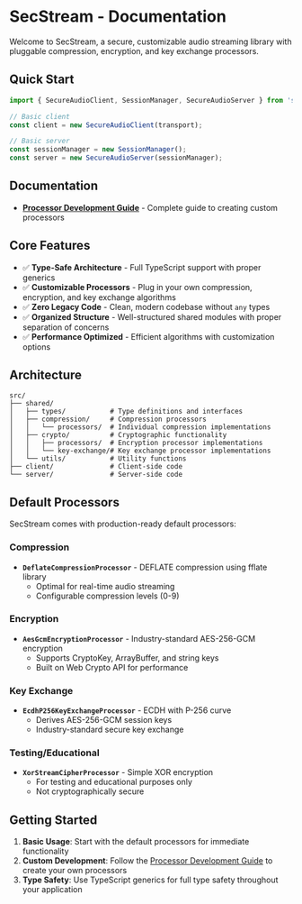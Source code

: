 # SecStream - Documentation

Welcome to SecStream, a secure, customizable audio streaming library with pluggable compression, encryption, and key exchange processors.

## Quick Start

```typescript
import { SecureAudioClient, SessionManager, SecureAudioServer } from 'secstream';

// Basic client
const client = new SecureAudioClient(transport);

// Basic server  
const sessionManager = new SessionManager();
const server = new SecureAudioServer(sessionManager);
```

## Documentation

- **[Processor Development Guide](./processor-development.md)** - Complete guide to creating custom processors

## Core Features

- ✅ **Type-Safe Architecture** - Full TypeScript support with proper generics
- ✅ **Customizable Processors** - Plug in your own compression, encryption, and key exchange algorithms
- ✅ **Zero Legacy Code** - Clean, modern codebase without `any` types
- ✅ **Organized Structure** - Well-structured shared modules with proper separation of concerns
- ✅ **Performance Optimized** - Efficient algorithms with customization options

## Architecture

```
src/
├── shared/
│   ├── types/           # Type definitions and interfaces
│   ├── compression/     # Compression processors
│   │   └── processors/  # Individual compression implementations
│   ├── crypto/          # Cryptographic functionality
│   │   ├── processors/  # Encryption processor implementations
│   │   └── key-exchange/# Key exchange processor implementations
│   └── utils/           # Utility functions
├── client/              # Client-side code
└── server/              # Server-side code
```

## Default Processors

SecStream comes with production-ready default processors:

### Compression
- **`DeflateCompressionProcessor`** - DEFLATE compression using fflate library
  - Optimal for real-time audio streaming
  - Configurable compression levels (0-9)

### Encryption  
- **`AesGcmEncryptionProcessor`** - Industry-standard AES-256-GCM encryption
  - Supports CryptoKey, ArrayBuffer, and string keys
  - Built on Web Crypto API for performance

### Key Exchange
- **`EcdhP256KeyExchangeProcessor`** - ECDH with P-256 curve
  - Derives AES-256-GCM session keys
  - Industry-standard secure key exchange

### Testing/Educational
- **`XorStreamCipherProcessor`** - Simple XOR encryption
  - For testing and educational purposes only
  - Not cryptographically secure

## Getting Started

1. **Basic Usage**: Start with the default processors for immediate functionality
2. **Custom Development**: Follow the [Processor Development Guide](./processor-development.md) to create your own processors
3. **Type Safety**: Use TypeScript generics for full type safety throughout your application